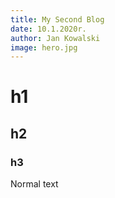 ```yaml
---
title: My Second Blog
date: 10.1.2020r.
author: Jan Kowalski
image: hero.jpg
---
```


# h1

## h2

### h3

Normal text
